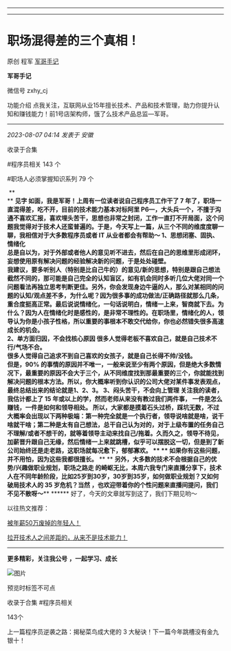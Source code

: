 ----------------------------------------
----------------------------------------
#  职场混得差的三个真相！

原创 程军  [ 军哥手记 ](javascript:void\(0\);)

**军哥手记** ![]()

微信号 zxhy_cj

功能介绍 点我关注，互联网从业15年擅长技术、产品和技术管理，助力你提升认知和赚钱能力！前1号店架构师，饿了么技术产品总监—军哥。

____

_2023-08-07 04:14_ _发表于 安徽_

收录于合集

#程序员相关 143 个

#职场人必须掌握知识系列 79 个

​ **  
** **见字 如面，我是军哥！**上周有一位读者说自己程序员工作干了 7 年了，职场一直混得差，吃不开，目前的技术能力基本对标阿里
P6—，大头兵一个，不擅于沟通不喜欢汇报，喜欢埋头苦干，思想也非常之封闭，工作一直打不开局面，这个问题我觉得对于技术人还蛮普遍的。于是，今天写上一篇，从三个不同的维度度聊一聊，我相信对于大多数程序员或者
IT 从业者都会有帮助～ **1、思想闭塞、固执、情绪化**  
总是自以为，对于外部或者他人的意见听不进去，然后在自己的思维里形成闭环，妄想使用原有解决问题的经验解决新的问题，于是处处碰壁。  
我建议，要多听别人（特别是比自己牛的）的意见/新的思想，特别是跟自己想法截然不同的，那可能是自己完全的认知盲区，如有机会同时多听几位大佬对同一个问题看法再独立思考判断更佳。另外，你会发现身边牛逼的人，那么对某相同的问题的认知/观点差不多，为什么呢？因为很多事的成功做法/正确路径就那么几条，重合度挺高正常。最后说说情绪化，一句话说明白，情绪一上来，智商就下去。为什么？因为人在情绪化时是感性的，是非常不理性的。在职场里，情绪化的人，领导认为你是小孩子性格，所以重要的事根本不敢交代给你，你也必然错失很多高速成长的机会。  
 **2、单方面归因，不会找核心原因** 很多人觉得老板不喜欢自己，就是自己技术不行/气场不合。  
很多人觉得自己追求不到自己喜欢的女孩子，就是自己长得不帅/没钱。  
但是，90%
的事情的原因并不唯一，一般来说至少有两个原因，但是绝大多数情况下，最重要的原因不会大于三个，从不同维度找到那最重要的三个，你就能找到解决问题的根本方法。所以，你大概率听到你认识的公司大佬对某件事发表观点，最终总结出来的结论就是1、2、3。
**3、闷头苦干，不会向上管理** 关注我的读者，我估计都上了 15 年或以上的学，然而老师从来没有教过我们两件事，
**一件是怎么赚钱，一件是如何和领导相处。**
所以，大家都是摸着石头过桥，踩坑无数，不过大概率会出现以下两种极端：第一种完全就是一个执行者，领导说啥就是啥，说干啥就干啥；第二种是太有自己想法，总干自己认为对的，对于上级布置的任务自己不理解/或者不想干的，就等着领导主动来找自己/拖着。久而久之，领导不待见，加薪晋升跟自己无缘，然后情绪一上来就跳槽，似乎可以摆脱这一切，但是到了新公司始终还是走老路，这职场就每况愈下，郁郁寡欢。
** ** **如果你有这些问题，并不用怕，因为这些我都很擅长。****** ** **
**另外，大多数的技术不会根据自己的优势/兴趣做职业规划，职场之路走
的崎岖无比，本周六我专门来直播分享下，技术人在不同年龄阶段，比如25岁到30岁，30岁到35岁，如何做职业规划？又如何破局技术人的 35 岁危机？当然**
**，也欢迎带着你的个性问题来直播间提问，我们不见不散呀～**** ******​ 好了，今天的文章就写到这了，我们下期见哟～

以往热文推荐：

[被年薪50万废掉的年轻人！](http://mp.weixin.qq.com/s?__biz=MzA3MDU2MjM4Ng==&mid=2247497946&idx=1&sn=05ae7a1b48e38cf45e67a3cf2d458dcf&chksm=9f385fe7a84fd6f18d542a38abd655c215ceb1bc46577f456c576e3cad329069ed3c5feaadcd&scene=21#wechat_redirect)  

[拉开技术人之间差距的，从来不是技术能力！](http://mp.weixin.qq.com/s?__biz=MzA3MDU2MjM4Ng==&mid=2247497918&idx=1&sn=006d8f260a50c8b01b7f08b56eb856d6&chksm=9f385f83a84fd695146a38399a4ff3701ac832471ec15dfd0d95208e2466be76089b01b66c0c&scene=21#wechat_redirect)  

  

* * *

  

 **更多精彩，关注我公号** **，一起学习、成长**

![图片](https://mmbiz.qpic.cn/mmbiz_png/b96CibCt70iaajvl7fD4ZCicMcjhXMp1v6UibM134tIsO1j5yqHyNhh9arj090oAL7zGhRJRq6cFqFOlDZMleLl4pw/640?wx_fmt=png)

预览时标签不可点

收录于合集 #程序员相关

143个

上一篇程序员逆袭之路：揭秘菜鸟成大佬的 3 大秘诀！下一篇今年跳槽没有金九银十！

